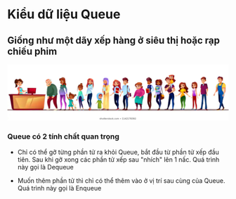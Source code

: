 # Kiểu dữ liệu Queue

## Giống như một dãy xếp hàng ở siêu thị hoặc rạp chiếu phim

![Queue](queue.jpg?raw=true "Queue")

### Queue có 2 tính chất quan trọng

- Chỉ có thể gỡ từng phần tử ra khỏi Queue, bắt đầu từ phần tử xếp đầu tiên. Sau khi gỡ xong các phần tử xếp sau "nhích" lên 1 nấc. Quá trình này gọi là Dequeue

- Muốn thêm phần tử thì chỉ có thể thêm vào ở vị trí sau cùng của Queue. Quá trình này gọi là Enqueue
